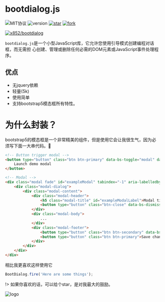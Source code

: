 # bootdialog.js

![MIT协议](https://img.shields.io/badge/license-MIT-red)
![version](https://img.shields.io/badge/version-0.0.1-red)
[![star](https://gitee.com/x852/bootdialog/badge/star.svg?theme=dark)](https://gitee.com/ken678/YZNCMS/stargazers)
[![fork](https://gitee.com/x852/bootdialog/badge/fork.svg?theme=dark)](https://gitee.com/ken678/YZNCMS/members)

[![x852/bootdialog](https://gitee.com/x852/bootdialog/widgets/widget_card.svg?colors=4183c4,ffffff,ffffff,e3e9ed,666666,9b9b9b)](https://gitee.com/x852/bootdialog)


`bootdialog.js`是一个小型JavaScript库，它允许您使用引导模式创建编程对话框，而无需担
心创建、管理或删除任何必需的DOM元素或JavaScript事件处理程序。

## 优点
- 无jquery依赖
- 轻量(5k)
- 使用简单
- 支持bootstrap5模态框所有特性。



# 为什么封装？
bootstrap5的模态框是一个非常精美的组件，但是使用它会让我很生气，因为必须写下面一大串代码。🤬
```html
<!-- Button trigger modal -->
<button type="button" class="btn btn-primary" data-bs-toggle="modal" data-bs-target="#exampleModal">
    Launch demo modal
</button>

<!-- Modal -->
<div class="modal fade" id="exampleModal" tabindex="-1" aria-labelledby="exampleModalLabel" aria-hidden="true">
    <div class="modal-dialog">
        <div class="modal-content">
            <div class="modal-header">
                <h5 class="modal-title" id="exampleModalLabel">Modal title</h5>
                <button type="button" class="btn-close" data-bs-dismiss="modal" aria-label="Close"></button>
            </div>
            <div class="modal-body">
                ...
            </div>
            <div class="modal-footer">
                <button type="button" class="btn btn-secondary" data-bs-dismiss="modal">Close</button>
                <button type="button" class="btn btn-primary">Save changes</button>
            </div>
        </div>
    </div>
</div>
```


相比我更喜欢这样使用它
```javascript
BootDialog.fire('Here are some things');
```


!> 如果你喜欢的话，可以给个star，是对我最大的鼓励。

![logo](https://img1.baidu.com/it/u=2480053121,200270007&fm=253&fmt=auto&app=138&f=JPEG?w=500&h=500)
